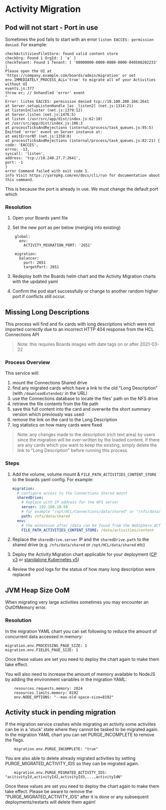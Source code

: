 # Activity Migration

## Pod will not start - Port in use

Sometimes the pod fails to start with an error `listen EACCES: permission denied`. For example:

```
checkActitiviesFileStore: found valid content store
checkOrg: Found 1 OrgId: [ 'a' ]
checkTenant: Found 1 Tenant: [ '00000000-0000-0000-0000-040508202233' ]
Please open the UI at 'https://company.example.com/boards/admin/migration' or set env.IMMEDIATELY_PROCESS_ALL='true' to migrate all of your Activities without UI
events.js:377
throw er; // Unhandled 'error' event
^
Error: listen EACCES: permission denied tcp://10.100.200.104:2641
at Server.setupListenHandle [as _listen2] (net.js:1314:21)
at listenInCluster (net.js:1379:12)
at Server.listen (net.js:1476:5)
at listen (/usr/src/app/dist/index.js:62:10)
at /usr/src/app/dist/index.js:106:3
at processTicksAndRejections (internal/process/task_queues.js:95:5)
Emitted 'error' event on Server instance at:
at emitErrorNT (net.js:1358:8)
at processTicksAndRejections (internal/process/task_queues.js:82:21) {
code: 'EACCES',
errno: -13,
syscall: 'listen',
address: 'tcp://10.240.27.7:2641',
port: -1
}
error Command failed with exit code 1.
info Visit https://yarnpkg.com/en/docs/cli/run for documentation about this command.
```


This is because the port is already in use. We must change the default port which 

### Resolution

1. Open your Boards yaml file

1. Set the new port as per below (merging into existing)

        global:
          env:
            ACTIVITY_MIGRATION_PORT: '2651'

        migration:
          balancer:
            port: 2651
            targetPort: 2651

1. Redeploy both the Boards helm chart and the Activity Migration charts with the updated yaml

1. Confirm the pod start successfully or change to another random higher port if conflicts still occur.


## Missing Long Descriptions

This process will find and fix cards with long descriptions which were not imported correctly due to an incorrect HTTP 404 response from the HCL Connections API
> Note: this requires Boards images with date tags on or after 2021-03-22

### Process Overview

This service will:

1. mount the Connections Shared drive
1. find any migrated cards which have a link to the old "Long Description" (with `/downloadExtended/` in the URL)
1. use the Connections database to locate the files' path on the NFS drive
1. retrieve the file contents from the file path
1. save this full content into the card and overwrite the short summary version which previously was used
1. remove the link on the card to the Long Description
1. log statistics on how many cards were fixed

> Note: any changes made to the description (rich text area) by users since the migration will be over-written by the loaded content. If there are any cards which you want to keep the existing, simply delete the link to "Long Description" before running this process.

### Steps

1. Add the volume, volume mount & `FILE_PATH_ACTIVITIES_CONTENT_STORE` to the boards yaml config. For example:

    ```yaml
    migration:
      # configure access to the Connections Shared mount
      sharedDrive:
        # Replace with IP address for the NFS server
        server: 192.168.10.56
        # for example "/opt/HCL/Connections/data/shared" or "/nfs/data/shared"
        path: /nfs/data/shared
      env:
        # the extension after /data can be found from the WebSphere ACTIVITIES_CONTENT_DIR variable
        FILE_PATH_ACTIVITIES_CONTENT_STORE: /data/activities/content
    ```

1. Replace the `sharedDrive.server` IP and the `sharedDrive.path` to the shared drive (e.g. `/nfs/data/shared` or `/opt/HCL/data/shared` etc)
1. Deploy the Activity Migration chart applicable for your deployment ([CP v3](/boards/cp/migration/) or [standalone Kubernetes v5](/boards/connections/migration/))
1. Review the pod logs for the status of how many long description were replaced


## JVM Heap Size OoM

When migrating very large activities sometimes you may encounter an OutOfMemory error.

### Resolution

In the migration YAML chart you can set following to reduce the amount of concurrent data accessed in memory:

    migration.env.PROCESSING_PAGE_SIZE: 1
    migration.env.FIELDS_PAGE_SIZE: 1

Once these values are set you need to deploy the chart again to make them take effect.

You will also need to increase the amount of memory available to NodeJS by adding the environment variables in the migration YAML:
    
        resources.requests.memory: 2024
        resources.limits.memory: 8192
        env.NODE_OPTIONS: "--max-old-space-size=8192"

## Activity stuck in pending migration

If the migration service crashes while migrating an activity some activiites can be in a 'stuck' state where they cannot be tasked to be migrated again. In the migration YAML chart you can set PURGE_INCOMPLETE to remove the flags.

        migration.env.PURGE_INCOMPLETE: "true"

You are also able to delete already migrated activities by setting PURGE_MIGRATED_ACTIVITY_IDS so they can be migrated again.

        migration.env.PURGE_MIGRATED_ACTIVITY_IDS: "acitivityId,activityId2,activityId3,...,activityIdN"

Once these values are set you need to deploy the chart again to make them take effect. Please be aware to remove the "PURGE_MIGRATED_ACTIVITY_IDS" after it is done or any subsequent deployments/restarts will delete them again!

